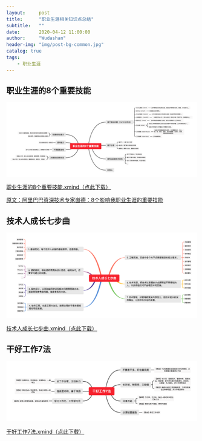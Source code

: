 ```yaml
---
layout:     post
title:      "职业生涯相关知识点总结"
subtitle:   ""
date:       2020-04-12 11:00:00
author:     "Wudashan"
header-img: "img/post-bg-common.jpg"
catalog: true
tags:
    - 职业生涯
---
```


## 职业生涯的8个重要技能

![](https://raw.githubusercontent.com/wudashan/blog-picture/master/8-important-skills/%E8%81%8C%E4%B8%9A%E7%94%9F%E6%B6%AF%E7%9A%848%E4%B8%AA%E9%87%8D%E8%A6%81%E6%8A%80%E8%83%BD.png)

[职业生涯的8个重要技能.xmind（点此下载）](https://github.com/wudashan/blog-picture/blob/master/8-important-skills/%E8%81%8C%E4%B8%9A%E7%94%9F%E6%B6%AF%E7%9A%848%E4%B8%AA%E9%87%8D%E8%A6%81%E6%8A%80%E8%83%BD.xmind?raw=true)

[原文：阿里巴巴资深技术专家崮德：8个影响我职业生涯的重要技能](https://mp.weixin.qq.com/s/4bNAqO5ZtFT8fCQOVw_4LQ)

## 技术人成长七步曲

![](https://raw.githubusercontent.com/wudashan/blog-picture/master/career-knowledge-summary/%E6%8A%80%E6%9C%AF%E4%BA%BA%E6%88%90%E9%95%BF%E4%B8%83%E6%AD%A5%E6%9B%B2.png)

[技术人成长七步曲.xmind（点此下载）](https://github.com/wudashan/blog-picture/blob/master/career-knowledge-summary/%E6%8A%80%E6%9C%AF%E4%BA%BA%E6%88%90%E9%95%BF%E4%B8%83%E6%AD%A5%E6%9B%B2.xmind?raw=true)

## 干好工作7法

![](https://raw.githubusercontent.com/wudashan/blog-picture/master/make-work-better/%E5%B9%B2%E5%A5%BD%E5%B7%A5%E4%BD%9C7%E6%B3%95.png)

[干好工作7法.xmind（点此下载）](https://github.com/wudashan/blog-picture/blob/master/make-work-better/%E5%B9%B2%E5%A5%BD%E5%B7%A5%E4%BD%9C7%E6%B3%95.xmind?raw=true)
